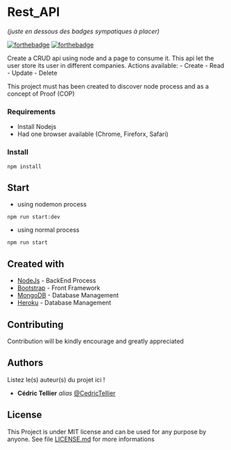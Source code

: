 # Rest_API
_(juste en dessous des badges sympatiques à placer)_

[![forthebadge](https://forthebadge.com/images/badges/built-by-developers.svg)](http://forthebadge.com)  [![forthebadge](https://forthebadge.com/images/badges/made-with-javascript.svg)](http://forthebadge.com)

Create a CRUD api using node and a page to consume it.
This api let the user store its user in different companies.
Actions  available: 
	- Create
	- Read
	- Update
	- Delete

This project must has been created to discover node process and as a concept of Proof (COP)

### Requirements

* Install Nodejs
* Had one browser available (Chrome, Fireforx, Safari)

### Install

```
npm install
```

## Start

* using nodemon process

```
npm run start:dev
```

* using normal process

```
npm run start
```

## Created with

* [NodeJs](https://nodejs.org/) - BackEnd Process
* [Bootstrap](https://getbootstrap.com/docs/4.5/getting-started/introduction/) - Front Framework
* [MongoDB](https://www.mongodb.com/) - Database Management
* [Heroku](https://www.heroku.com/) - Database Management

## Contributing

Contribution will be kindly encourage and greatly appreciated

## Authors
Listez le(s) auteur(s) du projet ici !
* **Cédric Tellier** _alias_ [@CedricTellier](https://github.com/CedricTellier)


## License

This Project is under MIT license and can be used for any purpose by anyone. See file [LICENSE.md](LICENSE.md) for more informations